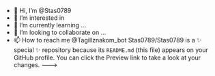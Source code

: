 - 👋 Hi, I’m @Stas0789
- 👀 I’m interested in 
- 🌱 I’m currently learning ...
- 💞️ I’m looking to collaborate on ...
- 📫 How to reach me @Tagillznakom_bot
Stas0789/Stas0789 is a ✨ special ✨ repository because its `README.md` (this file) appears on your GitHub profile.
You can click the Preview link to take a look at your changes.
--->
